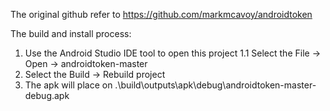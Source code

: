 The original github refer to https://github.com/markmcavoy/androidtoken

The build and install process:
1. Use the Android Studio IDE tool to open this project
   1.1 Select the File -> Open -> androidtoken-master
2. Select the Build -> Rebuild project
3. The apk will place on .\build\outputs\apk\debug\androidtoken-master-debug.apk
